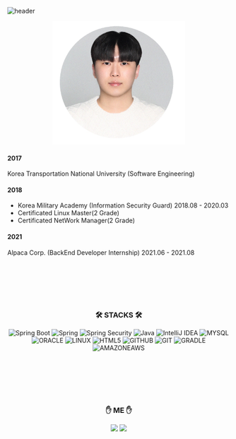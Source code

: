 
![header](https://capsule-render.vercel.app/api?type=waving&color=00AFFF&height=200&text=I'm%GyuYeong!&fontSize=120&fontColor=f4ffff)

<div align="center">
  
<img src="./KakaoTalk_20220221_151709023 - 복사본.jpg" width="300" height="280">
  
</div>

<div align="center">


</div>

  
#### 2017
Korea Transportation National University (Software Engineering)
#### 2018
- Korea Military Academy (Information Security Guard) 2018.08 - 2020.03
- Certificated Linux Master(2 Grade)
- Certificated NetWork Manager(2 Grade)
#### 2021
Alpaca Corp. (BackEnd Developer Internship) 2021.06 - 2021.08

<div align="center">
  
<br>
<br>
<br>
<br>
<br>
  
### 🛠 STACKS 🛠 
![Spring Boot](https://img.shields.io/badge/Spring%20Boot-6DB33F.svg?style=for-the-badge&logo=Spring%20Boot&logoColor=white) ![Spring](https://img.shields.io/badge/Spring-6DB33F.svg?style=for-the-badge&logo=Spring&logoColor=white) ![Spring Security](https://img.shields.io/badge/Spring%20Security-6DB33F.svg?style=for-the-badge&logo=Spring%20Security&logoColor=white) ![Java](https://img.shields.io/badge/Java-007396.svg?style=for-the-badge&logo=Java&logoColor=white) ![IntelliJ IDEA](https://img.shields.io/badge/IntelliJ%20IDEA-000000.svg?style=for-the-badge&logo=IntelliJ%20IDEA&logoColor=white) ![MYSQL](https://img.shields.io/badge/MYSQL-4479A1.svg?style=for-the-badge&logo=MYSQL&logoColor=white) ![ORACLE](https://img.shields.io/badge/oracle-F80000?style=for-the-badge&logo=oracle&logoColor=white) ![LINUX](https://img.shields.io/badge/linux-FCC624?style=for-the-badge&logo=linux&logoColor=black) ![HTML5](https://img.shields.io/badge/html5-E34F26?style=for-the-badge&logo=html5&logoColor=white) ![GITHUB](https://img.shields.io/badge/github-181717?style=for-the-badge&logo=github&logoColor=white) ![GIT](https://img.shields.io/badge/git-F05032?style=for-the-badge&logo=git&logoColor=white) ![GRADLE](https://img.shields.io/badge/gradle-02303A?style=for-the-badge&logo=gradle&logoColor=white) ![AMAZONEAWS](https://img.shields.io/badge/amazonaws-232F3E?style=for-the-badge&logo=amazonaws&logoColor=white) 

<br>
<br>
<br>
<br>
<br>
  
 ### ✋ ME ✋
<a href="https://www.instagram.com/rlagyu0/"><img src="https://img.shields.io/badge/Instagram-E4405F?style=flat-square&logo=Instagram&logoColor=white&link=https://www.instagram.com/rlagyu0/"></a> <a href="https://www.facebook.com/profile.php?id=100008221232498"><img src="https://img.shields.io/badge/Facebook-1877F2?style=flat-square&logo=Facebook&logoColor=white&link=https:https://www.facebook.com/profile.php?id=100008221232498"></a>

<div align="center">
  
  
  
